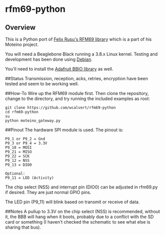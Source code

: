 # rfm69-python

## Overview
This is a Python port of [Felix Rusu's RFM69 library](https://github.com/LowPowerLab/RFM69) which is a part of his Moteino project.

You will need a Beaglebone Black running a 3.8.x Linux kernel. Testing and development has been done using [Debian](>http://elinux.org/BeagleBoardDebian).

You'll need to install the [Adafruit BBIO library](https://github.com/adafruit/adafruit-beaglebone-io-python) as well.

##Status
Transmission, reception, acks, retries, encryption have been tested and seem to be working well.

##How-To
Wire up the RFM69 module first. Then clone the repository, change to the directory, and try running the included examples as root:

```
git clone https://github.com/wcalvert/rfm69-python
cd rfm69-python
su
python moteino_gateway.py
```

##Pinout
The hardware SPI module is used. The pinout is:

```
P9_1 or P9_2 = Gnd
P9_3 or P9_4 = 3.3V
P9_18 = MOSI
P9_21 = MISO
P9_22 = SCK 
P9_12 = NSS
P9_13 = DIO0 

Optional:
P9_11 = LED (Activity)
```

The chip select (NSS) and interrupt pin (DIO0) can be adjusted in rfm69.py if desired. They are just normal GPIO pins.

The LED pin (P9_11) will blink based on transmit or receive of data.

##Notes
A pullup to 3.3V on the chip select (NSS) is recommended, without it, the BBB will hang when it boots, probably due to a conflict with the SD card or something (I haven't checked the schematic to see what else is sharing that bus).